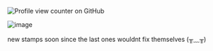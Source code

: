 ![Profile view counter on GitHub](https://komarev.com/ghpvc/?username=kittyenjoyer)


![image](https://camo.githubusercontent.com/4d2cebd48247a64d9975f8d9d59327e866b327067413ca2c39b8c383c14e3434/68747470733a2f2f36342e6d656469612e74756d626c722e636f6d2f35623661626534306431393361393834643138333965343661393836326263392f346564616436396635633764663332312d61362f73323530783430302f626364323630326134666262373639383632343266616331333333313062306435393532323131342e67696676)


new stamps soon since the last ones wouldnt fix themselves (╥﹏╥)
